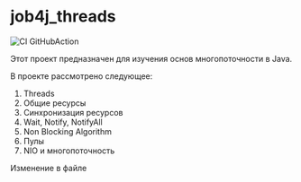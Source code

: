 # job4j_threads

![CI GitHubAction](https://github.com/itlazykin/job4j_threads/actions/workflows/maven.yml/badge.svg)

Этот проект предназначен для изучения основ многопоточности в Java.

В проекте рассмотрено следующее:
1. Threads
2. Общие ресурсы
3. Синхронизация ресурсов
4. Wait, Notify, NotifyAll
5. Non Blocking Algorithm
6. Пулы
7. NIO и многопоточность

Изменение в файле